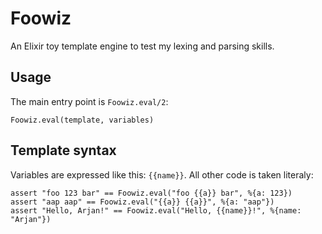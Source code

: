# Foowiz

An Elixir toy template engine to test my lexing and parsing skills.

## Usage

The main entry point is `Foowiz.eval/2`:

    Foowiz.eval(template, variables)

## Template syntax

Variables are expressed like this: `{{name}}`. All other code is taken
literaly:

    assert "foo 123 bar" == Foowiz.eval("foo {{a}} bar", %{a: 123})
    assert "aap aap" == Foowiz.eval("{{a}} {{a}}", %{a: "aap"})
    assert "Hello, Arjan!" == Foowiz.eval("Hello, {{name}}!", %{name: "Arjan"})
